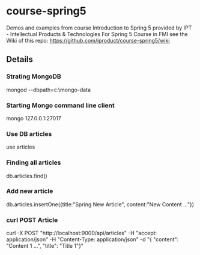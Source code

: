 # course-spring5
Demos and examples from course Introduction to Spring 5 provided by IPT - Intellectual Products &amp; Technologies
For Spring 5 Course in FMI see the Wiki of this repo: https://github.com/iproduct/course-spring5/wiki

## Details

### Strating MongoDB
mongod --dbpath=c:\mongo-data

### Starting Mongo command line client
mongo 127.0.0.1:27017

### Use DB articles
use articles

### Finding all articles
db.articles.find()

### Add new article
db.articles.insertOne({title:"Spring New Article", content:"New Content ..."})

### curl POST Article
curl -X POST "http://localhost:9000/api/articles" -H "accept: application/json" -H "Content-Type: application/json" -d "{ \"content\": \"Content 1 ...\", \"title\": \"Title 1\"}"
